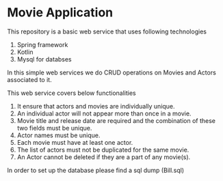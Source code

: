 # Movie Application
This repository is a basic web service that uses following technologies 
  1. Spring framework
  2. Kotlin
  3. Mysql for databses 

In this simple web services we do CRUD operations on Movies and Actors associated to it.

This web service covers below functionalities 
  1. It ensure that actors and movies are individually unique.
  2. An individual actor will not appear more than once in a movie.
  3. Movie title and release date are required and the combination of these two fields must be unique.
  4. Actor names must be unique.
  5. Each movie must have at least one actor.
  6. The list of actors must not be duplicated for the same movie.
  7. An Actor cannot be deleted if they are a part of any movie(s).

In order to set up the database please find a sql dump (Bill.sql)
